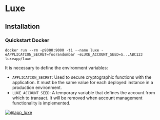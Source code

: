 # Luxe

## Installation

### Quickstart Docker

`docker run --rm -p9000:9000 -ti --name luxe -eAPPLICATION_SECRET=foorandombar -eLUXE_ACCOUNT_SEED=S...ABC123 luxeapp/luxe`

It is necessary to define the environment variables:

* `APPLICATION_SECRET`: Used to secure cryptographic functions with the application. 
                        It must be the same value for each deployed instance in a production environment.
* `LUXE_ACCOUNT_SEED`: A temporary variable that defines the account from which to transact. It will be removed when
                       account management functionality is implemented.


[![@app_luxe](http://i.imgur.com/tXSoThF.png)](https://twitter.com/app_luxe)